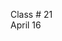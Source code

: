<div class="lecture1">

<div class="column_date">
<p markdown="block">

Class # 21 <br>
April 16

</p>
</div>

<div class="column_materials">
<p markdown="block">





</p>
</div>

<div class="column_assign">
<p markdown="block">



</p>
</div>

</div>
